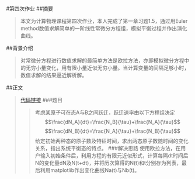#第四次作业
##摘要
> 本文为计算物理课程第四次作业，本人完成了第一章习题1.5，通过用Euler method数值求解简单的一阶线性常微分方程组，模拟平衡过程并作出演化曲线。

##背景介绍
> 对常微分方程进行数值求解的最简单方法是欧拉方法，亦即模拟微分方程中的无穷小量变化，用有限小量近似无穷小量。当计算变量的间隔足够小时，数值求解的结果逼近解析解。

##正文
> [代码链接](https://github.com/mma2101/computationalphysics_N2013301510017/blob/master/homework04.py)
> ###题目
>> 考虑某原子可在态A与B之间跃迁，跃迁速率由以下方程组决定
>> $$\frac{dN_A}{dt}=\frac{N_B}{\tau}+\frac{N_A}{\tau}$$
>> $$\frac{dN_B}{dt}=\frac{N_A}{\tau}+\frac{N_B}{\tau}$$
>> 给定初始两种态的原子数及特征时间，求出两态原子数随时间的变化关系，指出系统平衡态的特点。
>###解决思路
>>使用欧拉方法，在用户输入初始条件后，利用方程的有限元近似形式，计算每隔dt时间后N的变化量dN及N(t+dt)，并将历次算得的N(t)和t分别存为列表，最后利用matplotlib作出变化曲线Na(t)与Nb(t)。
